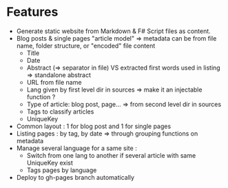 # Features

* Generate static website from Markdown & F# Script files as content.
* Blog posts & single pages "article model" => metadata can be from file name, folder structure, or "encoded" file content
    * Title
    * Date
    * Abstract (=> separator in file) VS extracted first words used in listing => standalone abstract 
    * URL from file name
    * Lang given by first level dir in sources => make it an injectable function ?
    * Type of article: blog post, page... => from second level dir in sources
    * Tags to classify articles
    * UniqueKey
* Common layout : 1 for blog post and 1 for single pages
* Listing pages : by tag, by date => through grouping functions on metadata
* Manage several language for a same site :
    * Switch from one lang to another if several article with same UniqueKey exist 
    * Tags pages by language
* Deploy to gh-pages branch automatically